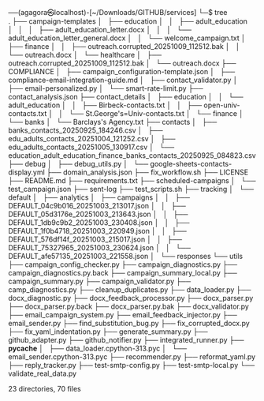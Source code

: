 ──(agagora㉿localhost)-[~/Downloads/GITHUB/services]
└─$ tree                                                                                                          
.
├── campaign-templates
│   ├── education
│   │   ├── adult_education
│   │   │   ├── adult_education_letter.docx
│   │   │   └── adult_education_letter_general.docx
│   │   └── welcome_campaign.txt
│   ├── finance
│   │   ├── outreach.corrupted_20251009_112512.bak
│   │   └── outreach.docx
│   └── healthcare
│       ├── outreach.corrupted_20251009_112512.bak
│       └── outreach.docx
├── COMPLIANCE
│   ├── campaign_configuration-template.json
│   ├── compliance-email-integration-guide.md
│   ├── contact_validator.py
│   ├── email-personalized.py
│   └── smart-rate-limit.py
├── contact_analysis.json
├── contact_details
│   ├── education
│   │   └── adult_education
│   │       ├── Birbeck-contacts.txt
│   │       ├── open-univ-contacts.txt
│   │       └── St.George's=Univ-contacts.txt
│   └── finance
│       └── banks
│           └── Barclays's Agency.txt
├── contacts
│   ├── banks_contacts_20250925_184246.csv
│   ├── edu_adults_contacts_20251004_121252.csv
│   ├── edu_adults_contacts_20251005_130917.csv
│   └── education_adult_education_finance_banks_contacts_20250925_084823.csv
├── debug
│   ├── debug_utils.py
│   └── google-sheets-contacts-display.yml
├── domain_analysis.json
├── fix_workflow.sh
├── LICENSE
├── README.md
├── requirements.txt
├── scheduled-campaigns
│   └── test_campaign.json
├── sent-log
├── test_scripts.sh
├── tracking
│   └── default
│       ├── analytics
│       ├── campaigns
│       │   ├── DEFAULT_04c9b016_20251003_213017.json
│       │   ├── DEFAULT_05d3176e_20251003_213643.json
│       │   ├── DEFAULT_1db9c9b2_20251003_230408.json
│       │   ├── DEFAULT_1f0b4718_20251003_220949.json
│       │   ├── DEFAULT_576df14f_20251003_215017.json
│       │   ├── DEFAULT_75327965_20251003_230624.json
│       │   └── DEFAULT_afe57135_20251003_221558.json
│       └── responses
└── utils
    ├── campaign_config_checker.py
    ├── campaign_diagnostics.py
    ├── campaign_diagnostics.py.back
    ├── campaign_summary_local.py
    ├── campaign_summary.py
    ├── campaign_validator.py
    ├── camp_diagnostics.py
    ├── cleanup_duplicates.py
    ├── data_loader.py
    ├── docx_diagnostic.py
    ├── docx_feedback_processor.py
    ├── docx_parser.py
    ├── docx_parser.py.back
    ├── docx_parser.py.bak
    ├── docx_validator.py
    ├── email_campaign_system.py
    ├── email_feedback_injector.py
    ├── email_sender.py
    ├── find_substitution_bug.py
    ├── fix_corrupted_docx.py
    ├── fix_yaml_indentation.py
    ├── generate_summary.py
    ├── github_adapter.py
    ├── github_notifier.py
    ├── integrated_runner.py
    ├── __pycache__
    │   ├── data_loader.cpython-313.pyc
    │   └── email_sender.cpython-313.pyc
    ├── recommender.py
    ├── reformat_yaml.py
    ├── reply_tracker.py
    ├── test-smtp-config.py
    ├── test-smtp-local.py
    └── validate_real_data.py

23 directories, 70 files
